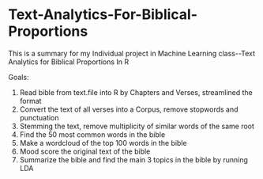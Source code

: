 # Text-Analytics-For-Biblical-Proportions
This is a summary for my Individual project in Machine Learning class--Text Analytics for Biblical Proportions In R

Goals:
1. Read bible from text.file into R by Chapters and Verses, streamlined the format
2. Convert the text of all verses into a Corpus, remove stopwords and punctuation
3. Stemming the text, remove multiplicity of similar words of the same root
4. Find the 50 most common words in the bible
5. Make a wordcloud of the top 100 words in the bible
6. Mood score the original text of the bible
7. Summarize the bible and find the main 3 topics in the bible by running LDA

